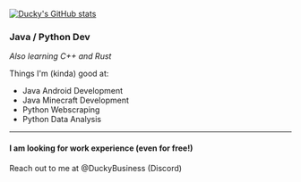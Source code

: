[![Ducky's GitHub stats](https://github-readme-stats.vercel.app/api?username=duckysmacky)](https://github.com/anuraghazra/github-readme-stats&show_icons=true&theme=gotham )

### Java / Python Dev
*Also learning C++ and Rust*

Things I'm (kinda) good at:
- Java Android Development
- Java Minecraft Development
- Python Webscraping
- Python Data Analysis
----
#### I am looking for work experience (even for free!)
Reach out to me at @DuckyBusiness (Discord)
